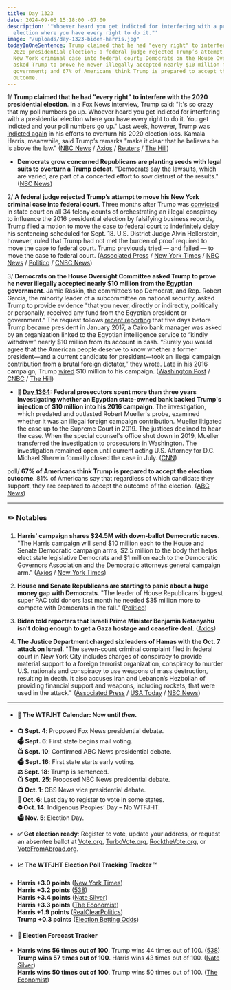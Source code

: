 ```yaml
---
title: Day 1323
date: 2024-09-03 15:18:00 -07:00
description: '"Whoever heard you get indicted for interfering with a presidential
  election where you have every right to do it."'
image: "/uploads/day-1323-biden-harris.jpg"
todayInOneSentence: Trump claimed that he had "every right" to interfere with the
  2020 presidential election; a federal judge rejected Trump’s attempt to move his
  New York criminal case into federal court; Democrats on the House Oversight Committee
  asked Trump to prove he never illegally accepted nearly $10 million from the Egyptian
  government; and 67% of Americans think Trump is prepared to accept the election
  outcome.
---
```


1/ **Trump claimed that he had "every right" to interfere with the 2020 presidential election**. In a Fox News interview, Trump said: "It's so crazy that my poll numbers go up. Whoever heard you get indicted for interfering with a presidential election where you have every right to do it. You get indicted and your poll numbers go up." Last week, however, Trump was [indicted again](https://whatthefuckjusthappenedtoday.com/2024/08/27/day-1316/#1-special-counsel-jack-smith-charged) in his efforts to overturn his 2020 election loss. Kamala Harris, meanwhile, said Trump’s remarks "make it clear that he believes he is above the law." ([NBC News](https://www.nbcnews.com/politics/donald-trump/trump-every-right-interfere-2020-election-rcna169245) / [Axios](https://www.axios.com/2024/09/02/trump-election-results-2020-interfere-interview) / [Reuters](https://www.reuters.com/world/us/trump-says-he-had-every-right-interfere-2020-election-2024-09-02/) / [The Hill](https://thehill.com/homenews/campaign/4858494-donald-trump-election-interference-cases/))

* **Democrats grow concerned Republicans are planting seeds with legal suits to overturn a Trump defeat**. "Democrats say the lawsuits, which are varied, are part of a concerted effort to sow distrust of the results." ([NBC News](https://www.nbcnews.com/politics/2024-election/democrats-grow-concerned-republicans-are-planting-seeds-legal-suits-ov-rcna168961))

2/ **A federal judge rejected Trump’s attempt to move his New York criminal case into federal court**. Three months after Trump was [convicted](https://whatthefuckjusthappenedtoday.com/2024/05/30/day-1227/#1-trump-a-former-u-s-president-and-t) in state court on all 34 felony counts of orchestrating an illegal conspiracy to influence the 2016 presidential election by falsifying business records, Trump filed a motion to move the case to federal court to indefinitely delay his sentencing scheduled for Sept. 18. U.S. District Judge Alvin Hellerstein, however, ruled that Trump had not met the burden of proof required to move the case to federal court. Trump previously tried — and [failed](https://www.nbcnews.com/politics/donald-trump/judge-denies-trumps-bid-move-new-york-hush-money-case-federal-court-rcna92979) — to move the case to federal court. ([Associated Press](https://apnews.com/article/trump-hush-money-sentencing-new-york-immunity-a905207c7db9fc48d022d68ac6cc12e1) / [New York Times](https://www.nytimes.com/2024/08/29/nyregion/trump-hush-money-case.html) / [NBC News](https://www.nbcnews.com/politics/donald-trump/new-york-prosecutors-urge-judge-reject-trump-delay-tactics-hush-money-rcna169341) / [Politico](https://www.politico.com/news/2024/08/29/trump-hush-money-conviction-sentencing-00176819) / [CNBC News](https://www.nbcnews.com/politics/donald-trump/trump-hush-money-case-federal-court-delay-sentencing-rcna168917))

3/ **Democrats on the House Oversight Committee asked Trump to prove he never illegally accepted nearly $10 million from the Egyptian government**. Jamie Raskin, the committee’s top Democrat, and Rep. Robert Garcia, the minority leader of a subcommittee on national security, asked Trump to provide evidence "that you never, directly or indirectly, politically or personally, received any fund from the Egyptian president or government." The request follows [recent reporting](https://www.washingtonpost.com/investigations/2024/08/02/trump-campaign-egypt-investigation/) that five days before Trump became president in January 2017, a Cairo bank manager was asked by an organization linked to the Egyptian intelligence service to “kindly withdraw” nearly $10 million from its account in cash. “Surely you would agree that the American people deserve to know whether a former president—and a current candidate for president—took an illegal campaign contribution from a brutal foreign dictator,” they wrote. Late in his 2016 campaign, Trump [wired](https://www.cnbc.com/2016/10/28/trump-sends-a-fresh-10-million-to-his-campaign-for-final-push.html) $10 million to his campaign. ([Washington Post](https://www.washingtonpost.com/investigations/2024/09/03/trump-egypt-investigation-menendez/) / [CNBC](https://www.cnbc.com/2024/09/03/trump-egypt-democrats-letter.html) / [The Hill](https://thehill.com/homenews/house/4860121-trump-egyptian-government-probe/))

* **📌 [Day 1364](https://whatthefuckjusthappenedtoday.com/2020/10/14/day-1364/#6-federal-prosecutors-spent-more-tha): Federal prosecutors spent more than three years investigating whether an Egyptian state-owned bank backed Trump's injection of $10 million into his 2016 campaign**. The investigation, which predated and outlasted Robert Mueller's probe, examined whether it was an illegal foreign campaign contribution. Mueller litigated the case up to the Supreme Court in 2019. The justices declined to hear the case. When the special counsel's office shut down in 2019, Mueller transferred the investigation to prosecutors in Washington. The investigation remained open until current acting U.S. Attorney for D.C. Michael Sherwin formally closed the case in July. ([CNN](https://www.cnn.com/2020/10/14/politics/trump-campaign-donation-investigation/index.html))

poll/ **67% of Americans think Trump is prepared to accept the election outcome**. 81% of Americans say that regardless of which candidate they support, they are prepared to accept the outcome of the election. ([ABC News](https://abcnews.go.com/Politics/thirds-americans-trump-unprepared-accept-election-outcome-poll/story?id=113246372))

---

### ✏️ Notables

1. **Harris' campaign shares $24.5M with down-ballot Democratic races**. "The Harris campaign will send $10 million each to the House and Senate Democratic campaign arms, $2.5 million to the body that helps elect state legislative Democrats and $1 million each to the Democratic Governors Association and the Democratic attorneys general campaign arm." ([Axios](https://www.axios.com/2024/09/03/harris-campaign-finance-democrat-races-state-congress) / [New York Times](https://www.nytimes.com/2024/09/03/us/politics/harris-down-ballot-democrats.html))

2. **House and Senate Republicans are starting to panic about a huge money gap with Democrats**. "The leader of House Republicans’ biggest super PAC told donors last month he needed $35 million more to compete with Democrats in the fall." ([Politico](https://www.politico.com/news/2024/09/03/republican-campaign-money-problems-congress-00176947))

3. **Biden told reporters that Israeli Prime Minister Benjamin Netanyahu isn't doing enough to get a Gaza hostage and ceasefire deal**. ([Axios](https://www.axios.com/2024/09/02/biden-netanyahu-israel-gaza-hostage-ceasefire-deal))

4. **The Justice Department charged six leaders of Hamas with the Oct. 7 attack on Israel**. "The seven-count criminal complaint filed in federal court in New York City includes charges of conspiracy to provide material support to a foreign terrorist organization, conspiracy to murder U.S. nationals and conspiracy to use weapons of mass destruction, resulting in death. It also accuses Iran and Lebanon’s Hezbollah of providing financial support and weapons, including rockets, that were used in the attack." ([Associated Press](https://apnews.com/article/justice-department-hamas-sinwar-87674285aa9b066392953db1310312ca) / [USA Today](https://www.usatoday.com/story/news/politics/2024/09/03/doj-charges-six-senior-hamas-leaders-for-oct-7-attack-in-israel/75063482007/) / [NBC News](https://www.nbcnews.com/news/us-news/us-charges-hamas-leaders-terrorism-connection-oct-7-attacks-rcna169443))

---

* #### 📅 The WTFJHT Calendar: Now until *then*.

* **📺 Sept. 4**: Proposed Fox News presidential debate. \
  **🗳️ Sept. 6**: First state begins mail voting. \
  **📺 Sept. 10**: Confirmed ABC News presidential debate. \
  **🗳️ Sept. 16**: First state starts early voting. \
  **⚖️ Sept. 18**: Trump is sentenced. \
  **📺 Sept. 25**: Proposed NBC News presidential debate. \
  **📺 Oct. 1**: CBS News vice presidential debate. \
  **📆 Oct. 6**: Last day to register to vote in some states. \
  **⛔️ Oct. 14**: Indigenous Peoples’ Day – No WTFJHT. \
  **🗳️ Nov. 5**: Election Day.

* **✅ Get election ready**: Register to vote, update your address, or request an absentee ballot at [Vote.org](https://www.vote.org/), [TurboVote.org](https://turbovote.org/), [RocktheVote.org](https://www.rockthevote.org/), or [VoteFromAbroad.org](https://www.votefromabroad.org/).

* #### 📈 The WTFJHT Election Poll Tracking Tracker ™️

* **Harris \+3.0 points** ([New York Times](https://www.nytimes.com/interactive/2024/us/elections/polls-president.html)) \
  **Harris \+3.2 points** ([538](https://projects.fivethirtyeight.com/polls/president-general/2024/national/)) \
  **Harris \+3.4 points** ([Nate Silver](https://www.natesilver.net/p/nate-silver-2024-president-election-polls-model)) \
  **Harris \+3.3 points** ([The Economist](https://www.economist.com/interactive/us-2024-election/trump-harris-polls)) \
  **Harris \+1.9 points** ([RealClearPolitics](https://www.realclearpolling.com/polls/president/general/2024/trump-vs-harris)) \
  **Trump \+0.3 points** ([Election Betting Odds](https://www.electionbettingodds.com/))

* #### 🔮 Election Forecast Tracker

* **Harris wins 56 times out of 100**. Trump wins 44 times out of 100. ([538](https://projects.fivethirtyeight.com/2024-election-forecast/)) \
  **Trump wins 57 times out of 100**. Harris wins 43 times out of 100. ([Nate Silver](https://www.natesilver.net/p/nate-silver-2024-president-election-polls-model)) \
  **Harris wins 50 times out of 100**. Trump wins 50 times out of 100. ([The Economist](https://www.economist.com/interactive/us-2024-election/prediction-model/president/))